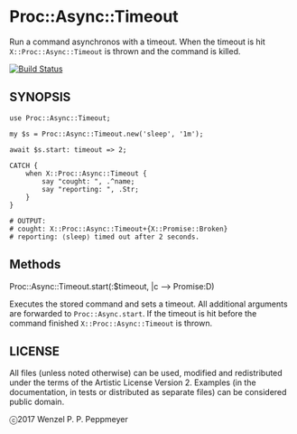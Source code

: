 # Proc::Async::Timeout

Run a command asynchronos with a timeout. When the timeout is hit
`X::Proc::Async::Timeout` is thrown and the command is killed.

[![Build Status](https://travis-ci.org/gfldex/perl6-proc-async-timeout.svg?branch=master)](https://travis-ci.org/gfldex/perl6-proc-async-timeout)

## SYNOPSIS

```
use Proc::Async::Timeout;

my $s = Proc::Async::Timeout.new('sleep', '1m');

await $s.start: timeout => 2;

CATCH { 
    when X::Proc::Async::Timeout {
        say "cought: ", .^name;
        say "reporting: ", .Str;
    }
}

# OUTPUT:
# cought: X::Proc::Async::Timeout+{X::Promise::Broken}
# reporting: ⟨sleep⟩ timed out after 2 seconds.
```

## Methods

Proc::Async::Timeout.start(:$timeout, |c --> Promise:D)

Executes the stored command and sets a timeout. All additional arguments are
forwarded to `Proc::Async.start`. If the timeout is hit before the command
finished `X::Proc::Async::Timeout` is thrown.

## LICENSE

All files (unless noted otherwise) can be used, modified and redistributed
under the terms of the Artistic License Version 2. Examples (in the
documentation, in tests or distributed as separate files) can be considered
public domain.

ⓒ2017 Wenzel P. P. Peppmeyer
